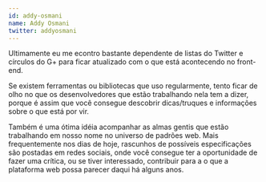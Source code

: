 ```yaml
---
id: addy-osmani
name: Addy Osmani
twitter: addyosmani
---
```


Ultimamente eu me econtro bastante dependente de listas do Twitter e círculos do G+ para ficar atualizado com o que está acontecendo no front-end.

Se existem ferramentas ou bibliotecas que uso regularmente, tento ficar de olho no que os desenvolvedores que estão trabalhando nela tem a dizer, porque é assim que você consegue descobrir dicas/truques e informações sobre o que está por vir.

Também é uma ótima idéia acompanhar as almas gentis que estão trabalhando em nosso nome no universo de padrões web. Mais frequentemente nos dias de hoje, rascunhos de possíveis especificações são postadas em redes sociais, onde você consegue ter a oportunidade de fazer uma crítica, ou se tiver interessado, contribuir para a o que a plataforma web possa parecer daqui há alguns anos.